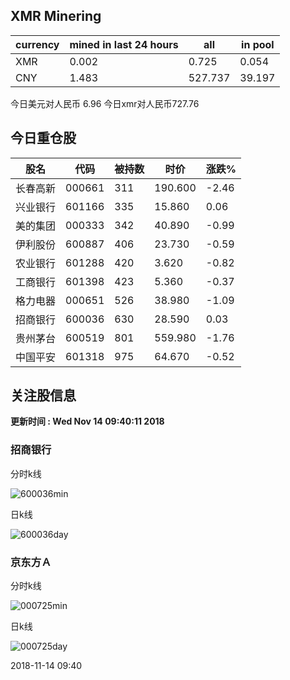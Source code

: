 ## XMR Minering

|currency|mined in last 24 hours|all|in pool|
|---|---|---|---|
|XMR|0.002|0.725|0.054|
|CNY|1.483|527.737|39.197|

今日美元对人民币 6.96	今日xmr对人民币727.76


## 今日重仓股 

|股名|代码|被持数|时价|涨跌%|
|---|---|---|---|---|
|长春高新|000661|311|190.600|-2.46|
|兴业银行|601166|335|15.860|0.06|
|美的集团|000333|342|40.890|-0.99|
|伊利股份|600887|406|23.730|-0.59|
|农业银行|601288|420|3.620|-0.82|
|工商银行|601398|423|5.360|-0.37|
|格力电器|000651|526|38.980|-1.09|
|招商银行|600036|630|28.590|0.03|
|贵州茅台|600519|801|559.980|-1.76|
|中国平安|601318|975|64.670|-0.52|

## 关注股信息
**更新时间 : Wed Nov 14 09:40:11 2018**
### 招商银行 
分时k线

![600036min](http://image.sinajs.cn/newchart/min/n/sh600036.gif)

日k线

![600036day](http://image.sinajs.cn/newchart/daily/n/sh600036.gif)

### 京东方Ａ 
分时k线

![000725min](http://image.sinajs.cn/newchart/min/n/sz000725.gif)

日k线

![000725day](http://image.sinajs.cn/newchart/daily/n/sz000725.gif)

2018-11-14 09:40